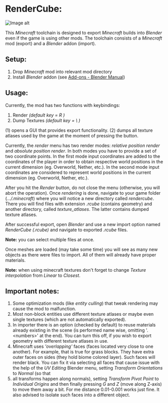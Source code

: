 RenderCube:
==============================
![Image alt](https://github.com/ArthurLlew/RenderCube/raw/1.20.1-fabric/preview.png)

This _Minecraft_ toolchain is designed to export
_Minecraft_ builds into _Blender_ even if the game is
using other mods. The toolchain consists of a
_Minecraft_ mod (export) and a _Blender_ addon (import).

Setup:
------------------------------
1) Drop _Minecraft_ mod into relevant mod directory
2) Install _Blender_ addon
(see [Add-ons - Blender Manual](https://docs.blender.org/manual/en/latest/editors/preferences/addons.html))

Usage:
------------------------------

Currently, the mod has two functions with keybindings:
1) Render _(default key = R )_
2) Dump Textures _(default key = \\ )_

(1) opens a GUI that provides export functionality.
(2) dumps all texture atlases used by the game at the moment
of pressing the button.

Currently, the _render_ menu has two render modes: _relative
position render_ and _absolute position render_.
In both modes you have to provide a set of two coordinate
points. In the first mode input coordinates are added
to the coordinates of the player in order to obtain
respective world positions in the current dimension
(eg. Overworld, Nether, etc.).
In the second mode input coordinates are considered to
represent world positions in the current dimension
(eg. Overworld, Nether, etc.).

After you hit the _Render_ button, do not close the menu
(otherwise, you will abort the operation). Once _rendering_ is
done, navigate to your game folder (_.../.minecraft_) where you
will notice a new directory called _rendercube_. There you will
find files with extension _.rcube_ (contains geometry) and
another directory, called _texture_atlases_. The latter
contains dumped texture atlases.

After successful export, open _Blender_ and use a new
import option named _RenderCube (.rcube)_ and navigate
to exported _.rcube_ files.

**Note:** you can select multiple files at once.

Once meshes are loaded (may take some time)
you will see as many new objects as there were files to
import. All of them will already have proper materials.

**Note:** when using minecraft textures don't forget to 
change _Texture interpolation_ from _Linear_ to _Closest_.

Important notes:
------------------------------
1) Some optimization mods (like _entity culling_) that
   tweak rendering may cause the mod to malfunction.
2) Most non-block entities use different texture atlases
   or maybe even single textures (which are not
   automatically exported).
3) In importer there is an option (checked by default)
   to reuse materials already existing in the scene (is
   performed name wise, omitting '.\<numbers\>' at the
   end). You can turn this off, if you wish to export
   geometry with different texture atlases in use.
4) Minecraft uses _'overlapping'_ faces (faces located
   very close to one another). For example, that is
   true for grass blocks. They have extra outer faces
   on sides (they hold biome colored layer). Such
   faces will render black. You can fix it via
   selecting all faces that cause issue with the
   help of the _UV Editing_ Blender menu, setting
   _Transform Orientations_ to _Normal_ (so that
5) all transforms happen along normals), setting
   _Transform Pivot Point_ to _Individual Origins_
   and then finally pressing _G_ and _Z_ (move along
   Z-axis) to move them away a bit. For me
   distance 0.01-0.001 works just fine. It also advised
   to isolate such faces into a different object.